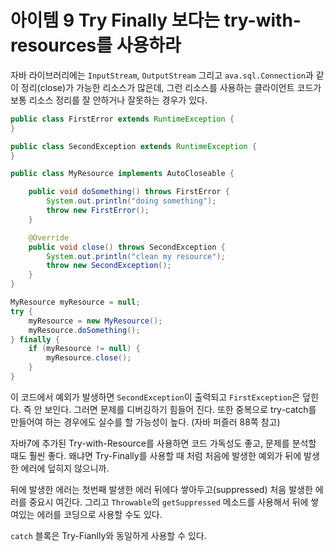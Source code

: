 # 아이템 9 Try Finally 보다는 try-with-resources를 사용하라

자바 라이브러리에는 `InputStream`, `OutputStream` 그리고 `ava.sql.Connection`과 같이 정리(close)가 가능한 리소스가 많은데, 그런 리소스를 사용하는 클라이언트 코드가 보통 리소스 정리를 잘 안하거나 잘못하는 경우가 있다.

```java
public class FirstError extends RuntimeException {
}

```

```java
public class SecondException extends RuntimeException {
}

```

```java
public class MyResource implements AutoCloseable {

    public void doSomething() throws FirstError {
        System.out.println("doing something");
        throw new FirstError();
    }

    @Override
    public void close() throws SecondException {
        System.out.println("clean my resource");
        throw new SecondException();
    }
}

```

```java
MyResource myResource = null;
try {
    myResource = new MyResource();
    myResource.doSomething();
} finally {
    if (myResource != null) {
        myResource.close();
    }
}

```

이 코드에서 예외가 발생하면 `SecondException`이 출력되고 `FirstException`은 덮힌다. 즉 안 보인다. 그러면 문제를 디버깅하기 힘들어 진다. 또한 중복으로 try-catch를 만들어여 하는 경우에도 실수를 할 가능성이 높다. (자바 퍼즐러 88쪽 참고)

자바7에 추가된 Try-with-Resource를 사용하면 코드 가독성도 좋고, 문제를 분석할 때도 훨씬 좋다. 왜냐면 Try-Finally를 사용할 때 처럼 처음에 발생한 예외가 뒤에 발생한 에러에 덮히지 않으니까.

뒤에 발생한 에러는 첫번째 발생한 에러 뒤에다 쌓아두고(suppressed) 처음 발생한 에러를 중요시 여긴다. 그리고 `Throwable`의 `getSuppressed` 메소드를 사용해서 뒤에 쌓여있는 에러를 코딩으로 사용할 수도 있다.

`catch` 블록은 Try-Fianlly와 동일하게 사용할 수 있다.
